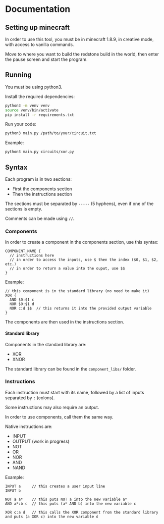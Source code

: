 # Documentation

## Setting up minecraft

In order to use this tool, you must be in minecraft 1.8.9, in creative mode, with access to vanilla commands.

Move to where you want to build the redstone build in the world, then enter the pause screen and start the program.

## Running

You must be using python3.

Install the required dependencies:

```sh
python3 -m venv venv
source venv/bin/activate
pip install -r requirements.txt
```

Run your code:

```sh
python3 main.py /path/to/your/circuit.txt
```

Example:

```sh
python3 main.py circuits/xor.py
```

## Syntax

Each program is in two sections:
- First the components section
- Then the instructions section

The sections must be separated by `-----` (5 hyphens), even if one of the sections is empty.

Comments can be made using `//`.

### Components

In order to create a component in the components section, use this syntax:

```
COMPONENT_NAME {
  // instructions here
  // in order to access the inputs, use $ then the index ($0, $1, $2, etc.)
  // in order to return a value into the ouput, use $$
}
```

Example:

```
// this component is in the standard library (no need to make it)
XOR {
  AND $0:$1 c
  NOR $0:$1 d
  NOR c:d $$  // this returns it into the provided output variable
}
```

The components are then used in the instructions section.

#### Standard library

Components in the standard library are:
- XOR
- XNOR

The standard library can be found in the `component_libs/` folder.

### Instructions

Each instruction must start with its name, followed by a list of inputs separated by `:` (colons).

Some instructions may also require an output.

In order to use components, call them the same way.

Native instructions are:
- INPUT
- OUTPUT (work in progress)
- NOT 
- OR
- NOR
- AND
- NAND

Example:

```
INPUT a     // this creates a user input line
INPUT b

NOT a a*    // this puts NOT a into the new variable a*
AND a*:b c  // this puts (a* AND b) into the new variable c

XOR c:a d   // this calls the XOR component from the standard library and puts (a XOR c) into the new variable d
```
